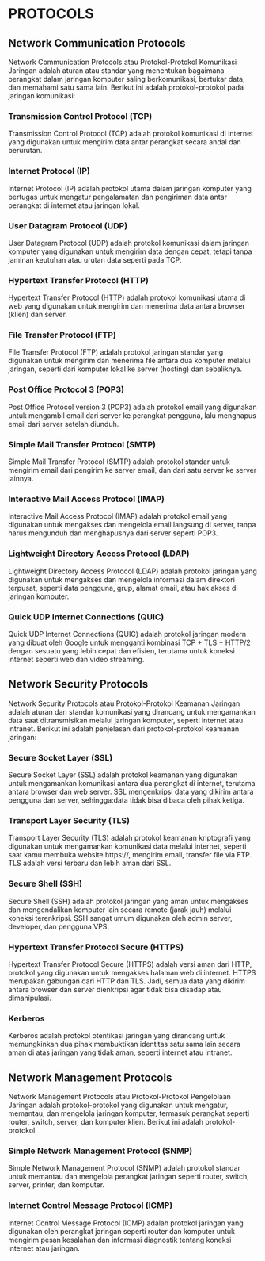 # PROTOCOLS

## Network Communication Protocols

Network Communication Protocols atau Protokol-Protokol Komunikasi Jaringan adalah aturan atau standar yang menentukan bagaimana perangkat dalam jaringan komputer saling berkomunikasi, bertukar data, dan memahami satu sama lain. Berikut ini adalah protokol-protokol pada jaringan komunikasi:

### Transmission Control Protocol (TCP)

Transmission Control Protocol (TCP) adalah protokol komunikasi di internet yang digunakan untuk mengirim data antar perangkat secara andal dan berurutan.

### Internet Protocol (IP)

Internet Protocol (IP) adalah protokol utama dalam jaringan komputer yang bertugas untuk mengatur pengalamatan dan pengiriman data antar perangkat di internet atau jaringan lokal.

### User Datagram Protocol (UDP)

User Datagram Protocol (UDP) adalah protokol komunikasi dalam jaringan komputer yang digunakan untuk mengirim data dengan cepat, tetapi tanpa jaminan keutuhan atau urutan data seperti pada TCP.

### Hypertext Transfer Protocol (HTTP)

Hypertext Transfer Protocol (HTTP) adalah protokol komunikasi utama di web yang digunakan untuk mengirim dan menerima data antara browser (klien) dan server.

### File Transfer Protocol (FTP)

File Transfer Protocol (FTP) adalah protokol jaringan standar yang digunakan untuk mengirim dan menerima file antara dua komputer melalui jaringan, seperti dari komputer lokal ke server (hosting) dan sebaliknya.

### Post Office Protocol 3 (POP3)

Post Office Protocol version 3 (POP3) adalah protokol email yang digunakan untuk mengambil email dari server ke perangkat pengguna, lalu menghapus email dari server setelah diunduh.

### Simple Mail Transfer Protocol (SMTP)

Simple Mail Transfer Protocol (SMTP) adalah protokol standar untuk mengirim email dari pengirim ke server email, dan dari satu server ke server lainnya.

### Interactive Mail Access Protocol (IMAP)

Interactive Mail Access Protocol (IMAP) adalah protokol email yang digunakan untuk mengakses dan mengelola email langsung di server, tanpa harus mengunduh dan menghapusnya dari server seperti POP3.

### Lightweight Directory Access Protocol (LDAP)

Lightweight Directory Access Protocol (LDAP) adalah protokol jaringan yang digunakan untuk mengakses dan mengelola informasi dalam direktori terpusat, seperti data pengguna, grup, alamat email, atau hak akses di jaringan komputer.

### Quick UDP Internet Connections (QUIC)

Quick UDP Internet Connections (QUIC) adalah protokol jaringan modern yang dibuat oleh Google untuk mengganti kombinasi TCP + TLS + HTTP/2 dengan sesuatu yang lebih cepat dan efisien, terutama untuk koneksi internet seperti web dan video streaming.

## Network Security Protocols

Network Security Protocols atau Protokol-Protokol Keamanan Jaringan adalah aturan dan standar komunikasi yang dirancang untuk mengamankan data saat ditransmisikan melalui jaringan komputer, seperti internet atau intranet. Berikut ini adalah penjelasan dari protokol-protokol keamanan jaringan:

### Secure Socket Layer (SSL)

Secure Socket Layer (SSL) adalah protokol keamanan yang digunakan untuk mengamankan komunikasi antara dua perangkat di internet, terutama antara browser dan web server. SSL mengenkripsi data yang dikirim antara pengguna dan server, sehingga:data tidak bisa dibaca oleh pihak ketiga.

### Transport Layer Security (TLS)

Transport Layer Security (TLS) adalah protokol keamanan kriptografi yang digunakan untuk mengamankan komunikasi data melalui internet, seperti saat kamu membuka website https://, mengirim email, transfer file via FTP. TLS adalah versi terbaru dan lebih aman dari SSL.

### Secure Shell (SSH)

Secure Shell (SSH) adalah protokol jaringan yang aman untuk mengakses dan mengendalikan komputer lain secara remote (jarak jauh) melalui koneksi terenkripsi. SSH sangat umum digunakan oleh admin server, developer, dan pengguna VPS.

### Hypertext Transfer Protocol Secure (HTTPS)

Hypertext Transfer Protocol Secure (HTTPS) adalah versi aman dari HTTP, protokol yang digunakan untuk mengakses halaman web di internet. HTTPS merupakan gabungan dari HTTP dan TLS. Jadi, semua data yang dikirim antara browser dan server dienkripsi agar tidak bisa disadap atau dimanipulasi.

### Kerberos

Kerberos adalah protokol otentikasi jaringan yang dirancang untuk memungkinkan dua pihak membuktikan identitas satu sama lain secara aman di atas jaringan yang tidak aman, seperti internet atau intranet.

## Network Management Protocols

Network Management Protocols atau Protokol-Protokol Pengelolaan Jaringan adalah protokol-protokol yang digunakan untuk mengatur, memantau, dan mengelola jaringan komputer, termasuk perangkat seperti router, switch, server, dan komputer klien. Berikut ini adalah protokol-protokol 

### Simple Network Management Protocol (SNMP)

Simple Network Management Protocol (SNMP) adalah protokol standar untuk memantau dan mengelola perangkat jaringan seperti router, switch, server, printer, dan komputer.

### Internet Control Message Protocol (ICMP)

Internet Control Message Protocol (ICMP) adalah protokol jaringan yang digunakan oleh perangkat jaringan seperti router dan komputer untuk mengirim pesan kesalahan dan informasi diagnostik tentang koneksi internet atau jaringan.